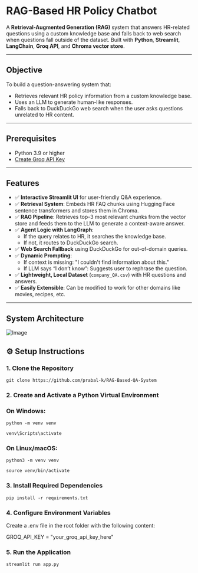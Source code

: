 # RAG-Based HR Policy Chatbot

A **Retrieval-Augmented Generation (RAG)** system that answers HR-related questions using a custom knowledge base and falls back to web search when questions fall outside of the dataset. Built with **Python**, **Streamlit**, **LangChain**, **Groq API**, and **Chroma vector store**.

---

## Objective

To build a question-answering system that:
- Retrieves relevant HR policy information from a custom knowledge base.
- Uses an LLM to generate human-like responses.
- Falls back to DuckDuckGo web search when the user asks questions unrelated to HR content.

---

## Prerequisites

- Python 3.9 or higher
- [Create Groq API Key]( https://console.groq.com/keys)

---

## Features

- ✅ **Interactive Streamlit UI** for user-friendly Q&A experience.
- ✅ **Retrieval System**: Embeds HR FAQ chunks using Hugging Face sentence transformers and stores them in Chroma.
- ✅ **RAG Pipeline**: Retrieves top-3 most relevant chunks from the vector store and feeds them to the LLM to generate a context-aware answer.
- ✅ **Agent Logic with LangGraph**:
  - If the query relates to HR, it searches the knowledge base.
  - If not, it routes to DuckDuckGo search.
- ✅ **Web Search Fallback** using DuckDuckGo for out-of-domain queries.
- ✅ **Dynamic Prompting**:
  - If context is missing: "I couldn't find information about this."
  - If LLM says “I don’t know”: Suggests user to rephrase the question.
- ✅ **Lightweight, Local Dataset** (`company_QA.csv`) with HR questions and answers.
- ✅ **Easily Extensible**: Can be modified to work for other domains like movies, recipes, etc.

---
## System Architecture

![Image](https://github.com/user-attachments/assets/a19be4f1-db35-410a-9b32-fc58106c9d4e)

## ⚙️ Setup Instructions

### 1. Clone the Repository

```
git clone https://github.com/prabal-k/RAG-Based-QA-System
```

### 2. Create and Activate a Python Virtual Environment

### On Windows:
```
python -m venv venv

venv\Scripts\activate
```
### On Linux/macOS:
```
python3 -m venv venv

source venv/bin/activate
```
### 3. Install Required Dependencies
``
pip install -r requirements.txt
``
### 4. Configure Environment Variables

Create a .env file in the root folder with the following content:

GROQ_API_KEY = "your_groq_api_key_here"

### 5. Run the Application
``
streamlit run app.py
``





